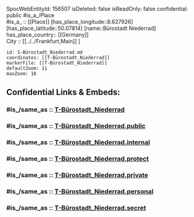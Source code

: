 ﻿---
location:
- 50.07814
- 8.627926
mapmarker: tram
mapzoom:
- 8
- 18
tags:
- geo/station/tram
type: Station
---

SpocWebEntityId: 156507
isDeleted: false
isReadOnly: false
confidential: public
#is_a_/Place  
#is_a_ :: [[Place]] 
[has_place_longitude::8.627926] 
[has_place_latitude::50.07814] 
[name::Bürostadt Niederrad] 
has_place_country:: [[Germany]]  
City :: [[../../Frankfurt,Main]] ] 


```leaflet
id: S-Bürostadt_Niederrad.md
coordinates: [[T-Bürostadt_Niederrad]] 
markerFile: [[T-Bürostadt_Niederrad]] 
defaultZoom: 11 
maxZoom: 18
```


## Confidential Links & Embeds: 

### #is_/same_as :: [T-Bürostadt_Niederrad](T-Bürostadt_Niederrad.md) 

### #is_/same_as :: [T-Bürostadt_Niederrad.public](/_public/Earth/Continent/Europe/Europe~Central/Germany/Germany~West/Hessen/counties~Hessen/Frankfurt~Main/Stations-FFM~T/T-Bürostadt_Niederrad.public.md) 

### #is_/same_as :: [T-Bürostadt_Niederrad.internal](/_internal/Earth/Continent/Europe/Europe~Central/Germany/Germany~West/Hessen/counties~Hessen/Frankfurt~Main/Stations-FFM~T/T-Bürostadt_Niederrad.internal.md) 

### #is_/same_as :: [T-Bürostadt_Niederrad.protect](/_protect/Earth/Continent/Europe/Europe~Central/Germany/Germany~West/Hessen/counties~Hessen/Frankfurt~Main/Stations-FFM~T/T-Bürostadt_Niederrad.protect.md) 

### #is_/same_as :: [T-Bürostadt_Niederrad.private](/_private/Earth/Continent/Europe/Europe~Central/Germany/Germany~West/Hessen/counties~Hessen/Frankfurt~Main/Stations-FFM~T/T-Bürostadt_Niederrad.private.md) 

### #is_/same_as :: [T-Bürostadt_Niederrad.personal](/_personal/Earth/Continent/Europe/Europe~Central/Germany/Germany~West/Hessen/counties~Hessen/Frankfurt~Main/Stations-FFM~T/T-Bürostadt_Niederrad.personal.md) 

### #is_/same_as :: [T-Bürostadt_Niederrad.secret](/_secret/Earth/Continent/Europe/Europe~Central/Germany/Germany~West/Hessen/counties~Hessen/Frankfurt~Main/Stations-FFM~T/T-Bürostadt_Niederrad.secret.md)

